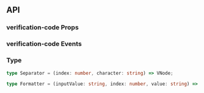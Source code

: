 ## API

### verification-code Props

<field-table :data="verificationCodeProps"/>

### verification-code Events

<field-table :data="verificationCodeEvents" type="emits" />

### Type

```typescript
type Separator = (index: number, character: string) => VNode;

type Formatter = (inputValue: string, index: number, value: string) => string;
```

<script setup>
import { ref } from 'vue';

const verificationCodeProps = ref([
  {
    name: 'model-value (v-model)',
    desc: '绑定值',
    type: 'string',
    value: '-',
  },
  {
    name: 'default-value',
    desc: '默认值（非受控状态）',
    type: 'string',
    value: "''",
  },
  {
    name: 'length',
    desc: '验证码的长度，根据长度渲染对应个数的输入框',
    type: 'number',
    value: '6',
  },
  {
    name: 'size',
    desc: '输入框大小',
    type: "Size",
    value: "'medium'",
    href:"/components/button"
  },
  {
    name: 'disabled',
    desc: '是否禁用',
    type: 'boolean',
    value: 'false',
  },
  {
    name: 'masked',
    desc: '是否密码模式',
    type: 'boolean',
    value: 'false',
  },
  {
    name: 'readonly',
    desc: '只读',
    type: 'boolean',
    value: 'false',
  },
  {
    name: 'error',
    desc: '是否为错误状态',
    type: 'boolean',
    value: 'false',
  },
  {
    name: 'separator',
    desc: '分隔符。可在不同索引的输入框后自定义渲染分隔符',
    type: 'Separator',
    value: '-',
  },
  {
    name: 'formatter',
    desc: '格式化函数，当用户输入值改变时触发',
    type: 'Formatter',
    value: '-',
  },
]);

const verificationCodeEvents = ref([
  {
    name: 'change',
    desc: '值发生改变时触发',
    type: 'value: string',
    value: '-',
  },
  {
    name: 'finish',
    desc: '填充完成时触发',
    type: 'value: string',
    value: '-',
  },
  {
    name: 'input',
    desc: '输入时触发',
    type: 'inputValue: string,\nindex: number,\nev: Event',
    value: '-',
  },
]);
</script>

